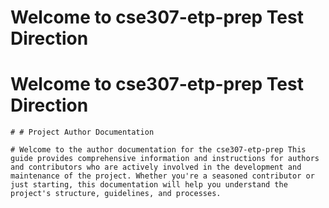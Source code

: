 # Welcome to  cse307-etp-prep Test Direction

	
	
# Welcome to  cse307-etp-prep Test Direction

	# # Project Author Documentation

	# Welcome to the author documentation for the cse307-etp-prep This guide provides comprehensive information and instructions for authors and contributors who are actively involved in the development and maintenance of the project. Whether you're a seasoned contributor or just starting, this documentation will help you understand the project's structure, guidelines, and processes.

	
	
